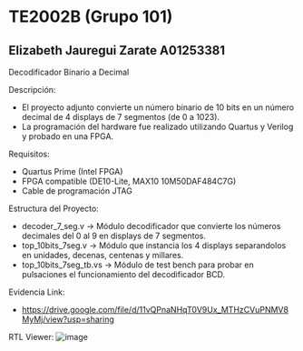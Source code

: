 # TE2002B (Grupo 101)
Elizabeth Jauregui Zarate
A01253381
-
Decodificador Binario a Decimal

Descripción:
*    El proyecto adjunto convierte un número binario de 10 bits en un número decimal de 4 displays de 7 segmentos (de 0 a 1023).
*    La programación del hardware fue realizado utilizando Quartus y Verilog y probado en una FPGA.
    
Requisitos:
*	Quartus Prime (Intel FPGA)
*	FPGA compatible (DE10-Lite, MAX10 10M50DAF484C7G)
*	Cable de programación JTAG

Estructura del Proyecto:
*	decoder_7_seg.v -> Módulo decodificador que convierte los números decimales del 0 al 9 en displays de 7 segmentos.
*	top_10bits_7seg.v -> Módulo que instancia los 4 displays separandolos en unidades, decenas, centenas y millares.
*	top_10bits_7seg_tb.vs -> Módulo de test bench para probar en pulsaciones el funcionamiento del decodificador BCD.

Evidencia Link:
*   https://drive.google.com/file/d/11vQPnaNHqT0V9Ux_MTHzCVuPNMV8MyMj/view?usp=sharing

RTL Viewer:
![image](https://github.com/user-attachments/assets/41405ed6-45bb-4350-a4f5-f629ec643b13)
